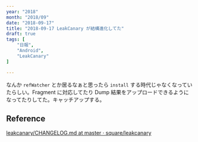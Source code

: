 ```yaml
---
year: "2018"
month: "2018/09"
date: "2018-09-17"
title: "2018-09-17 LeakCanary が結構進化してた"
draft: true
tags: [
    "日報",
    "Android",
    "LeakCanary"
]

---
```


なんか `refWatcher` とか居るなぁと思ったら `install` する時代じゃなくなっていたらしい。Fragment に対応してたり Dump 結果をアップロードできるようになってたりしてた。キャッチアップする。

## Reference

[leakcanary/CHANGELOG.md at master · square/leakcanary](https://github.com/square/leakcanary/blob/master/CHANGELOG.md#version-161-2018-06-21)
